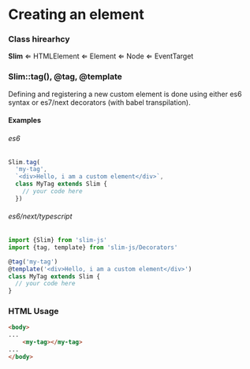 # Creating an element
### Class hirearhcy
**Slim** ⇐ HTMLElement ⇐ Element ⇐ Node ⇐ EventTarget
### Slim::tag(), @tag, @template
Defining and registering a new custom element is done using either es6 syntax or es7/next decorators (with babel transpilation).

#### Examples
###### es6
```javascript
Slim.tag(
  'my-tag',
  `<div>Hello, i am a custom element</div>`,
  class MyTag extends Slim {
    // your code here
  })
```
###### es6/next/typescript
```javascript
import {Slim} from 'slim-js'
import {tag, template} from 'slim-js/Decorators'

@tag('my-tag')
@template('<div>Hello, i am a custom element</div>')
class MyTag extends Slim {
  // your code here
}
```
### HTML Usage
```html
<body>
...
    <my-tag></my-tag>
...
</body>
```